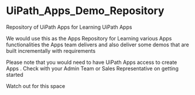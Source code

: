 # UiPath_Apps_Demo_Repository
Repository of UiPath Apps for Learning UiPath Apps

We would use this as the Apps Repository for Learning various Apps functionalities the Apps team delivers and also deliver some demos that are built incrementally with requirements 

Please note that you would need to have UiPath Apps access to create Apps . Check with your Admin Team or Sales Representative on getting started

Watch out for this space
